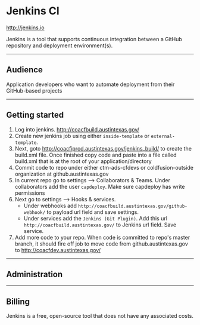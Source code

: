 # Jenkins CI

http://jenkins.io

Jenkins is a tool that supports continuous integration between a GitHub repository and deployment environment(s).

---

## Audience

Application developers who want to automate deployment from their GitHub-based projects

---

## Getting started

1. Log into jenkins. http://coacfbuild.austintexas.gov/
2. Create new jenkins job using either `inside-template` or `external-template`.
3. Next, goto http://coacfiprod.austintexas.gov/jenkins_build/ to create the build.xml file. Once finished copy code and paste into a file called build.xml that is at the root of your application/directory
4. Commit code to repo under either ctm-ads-cfdevs or coldfusion-outside organization at github.austintexas.gov
5. In current repo go to settings --> Collaborators & Teams. Under collaborators add the user `capdeploy`. Make sure capdeploy has write permissions
6. Next go to settings --> Hooks & services.
   - Under webhooks add `http://coacfbuild.austintexas.gov/github-webhook/` to payload url field and save settings.
   - Under services add the `Jenkins (Git Plugin)`. Add this url `http://coacfbuild.austintexas.gov/` to Jenkins url field. Save service.
7. Add more code to your repo. When code is committed to repo's master branch, it should fire off job to move code from github.austintexas.gov to http://coacfdev.austintexas.gov/<folder-name>

---

## Administration

---

## Billing

Jenkins is a free, open-source tool that does not have any associated costs.